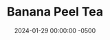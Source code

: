 ---
layout: post
title:  "Banana Peel Tea"
date:   2024-01-29 00:00:00 -0500
categories:
- Recipes
- Drinks
permalink: /recipes/banana-tea
image: /assets/Food/Drinks/Banana Tea/tea-cover.jpg
ing: tea-ing
facts: tea-facts
section1: 
start2: 
section2: 
start3: 
section3: 
start4: 
section4: 
start5: 
section5: 
Prep: 10
Rest: 
Cook: 
Source1: https://theculinarycure.com/banana-peel-sleep-tea-recipe/
Source2: 
whisk: https://s.samsungfood.com/iVywf
tags: 
- boil
- simmer
- drain
- fruity
- sleep
Description: I go through a decent amount of bananas, especially overripe ones. One day it dawned on me that I'm simply throwing out all these peels, when they could probably be put to good use and help reduce waste. Just boiling a ripe banana peel in water is a great way to make a simple herbal tea.
Instructions: 
- Place the banana peel in a pot and cover it with water. Cover, and let boil for 10 minutes to soften and infuse the flavor<br><br>
- <center><img src="/assets/Food/Drinks/Banana Tea/tea-1.jpg" alt="" class="instruction-image"></center><br>

- Strain the liquid, optionally sweeten, and serve
---